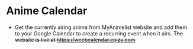 # Anime Calendar
- Get the currently airing anime from MyAnimelist website and add them to your Google Calendar to create a recurring event when it airs.
~~The website is live at https://weebcalendar.epizy.com~~

